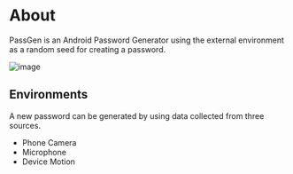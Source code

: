 # About
PassGen is an Android Password Generator using the external environment as a random seed for creating a password.

![image](http://i.imgur.com/2F68fyJ.png)

## Environments
A new password can be generated by using data collected from three sources.
* Phone Camera
* Microphone
* Device Motion
